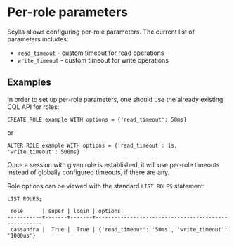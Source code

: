 # Per-role parameters

Scylla allows configuring per-role parameters. The current list of parameters includes:
 * `read_timeout` - custom timeout for read operations
 * `write_timeout` - custom timeout for write operations

## Examples

In order to set up per-role parameters, one should use the already existing CQL API for roles:
```cql
CREATE ROLE example WITH options = {'read_timeout': 50ms}
```
or
```cql
ALTER ROLE example WITH options = {'read_timeout': 1s, 'write_timeout': 500ms}
```

Once a session with given role is established, it will use per-role timeouts instead of globally configured
timeouts, if there are any.

Role options can be viewed with the standard `LIST ROLES` statement:
```cql
LIST ROLES;

 role      | super | login | options
-----------+-------+-------+-----------------------------------------------------
 cassandra |  True |  True | {'read_timeout': '50ms', 'write_timeout': '1000us'}

```

